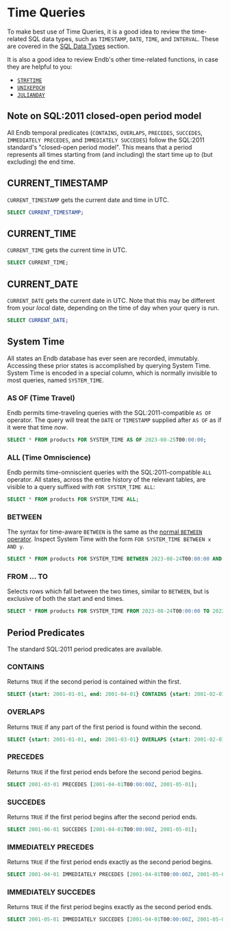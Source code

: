 # Time Queries

To make best use of Time Queries, it is a good idea to review the
time-related SQL data types, such as `TIMESTAMP`, `DATE`, `TIME`,
and `INTERVAL`.
These are covered in the [SQL Data Types](data_types.md) section.

It is also a good idea to review Endb's other time-related functions,
in case they are helpful to you:

* [`STRFTIME`](functions.md#strftime)
* [`UNIXEPOCH`](functions.md#unixepoch)
* [`JULIANDAY`](functions.md#julianday)

## Note on SQL:2011 closed-open period model

All Endb temporal predicates (`CONTAINS`, `OVERLAPS`, `PRECEDES`,
`SUCCEDES`, `IMMEDIATELY PRECEDES`, and `IMMEDIATELY SUCCEDES`)
follow the SQL:2011 standard's "closed-open period model".
This means that a period represents all times starting from (and including)
the start time up to (but excluding) the end time.

## CURRENT_TIMESTAMP

`CURRENT_TIMESTAMP` gets the current date and time in UTC.

```sql
SELECT CURRENT_TIMESTAMP;
```

## CURRENT_TIME

`CURRENT_TIME` gets the current time in UTC.

```sql
SELECT CURRENT_TIME;
```

## CURRENT_DATE

`CURRENT_DATE` gets the current date in UTC.
Note that this may be different from your _local_ date,
depending on the time of day when your query is run.

```sql
SELECT CURRENT_DATE;
```

## System Time

All states an Endb database has ever seen are recorded, immutably.
Accessing these prior states is accomplished by querying System Time.
System Time is encoded in a special column, which is normally invisible to most queries,
named `SYSTEM_TIME`.

### AS OF (Time Travel)

Endb permits time-traveling queries with the SQL:2011-compatible
`AS OF` operator.
The query will treat the `DATE` or `TIMESTAMP` supplied after `AS OF`
as if it were that time _now_.

```sql
SELECT * FROM products FOR SYSTEM_TIME AS OF 2023-08-25T00:00:00;
```

### ALL (Time Omniscience)

Endb permits time-omniscient queries with the SQL:2011-compatible
`ALL` operator.
All states, across the entire history of the relevant tables, are
visible to a query suffixed with `FOR SYSTEM_TIME ALL`:

```sql
SELECT * FROM products FOR SYSTEM_TIME ALL;
```

### BETWEEN

The syntax for time-aware `BETWEEN` is the same as the
[normal `BETWEEN` operator](operators.md#between).
Inspect System Time with the form `FOR SYSTEM_TIME BETWEEN x AND y`.

```sql
SELECT * FROM products FOR SYSTEM_TIME BETWEEN 2023-08-24T00:00:00 AND 2023-08-25T00:00:00;
```

### FROM ... TO

Selects rows which fall between the two times, similar to `BETWEEN`,
but is exclusive of both the start and end times.

```sql
SELECT * FROM products FOR SYSTEM_TIME FROM 2023-08-24T00:00:00 TO 2023-08-30T00:00:00;
```

## Period Predicates

The standard SQL:2011 period predicates are available.

### CONTAINS

Returns `TRUE` if the second period is contained within the first.

```sql
SELECT {start: 2001-01-01, end: 2001-04-01} CONTAINS {start: 2001-02-01, end: 2001-04-01};
```

### OVERLAPS

Returns `TRUE` if any part of the first period is found within the second.

```sql
SELECT {start: 2001-01-01, end: 2001-03-01} OVERLAPS {start: 2001-02-01, end: 2001-04-01};
```

### PRECEDES

Returns `TRUE` if the first period ends before the second period begins.

```sql
SELECT 2001-03-01 PRECEDES [2001-04-01T00:00:00Z, 2001-05-01];
```

### SUCCEDES

Returns `TRUE` if the first period begins after the second period ends.

```sql
SELECT 2001-06-01 SUCCEDES [2001-04-01T00:00:00Z, 2001-05-01];
```

### IMMEDIATELY PRECEDES

Returns `TRUE` if the first period ends exactly as the second period begins.

```sql
SELECT 2001-04-01 IMMEDIATELY PRECEDES [2001-04-01T00:00:00Z, 2001-05-01];
```

### IMMEDIATELY SUCCEDES

Returns `TRUE` if the first period begins exactly as the second period ends.

```sql
SELECT 2001-05-01 IMMEDIATELY SUCCEDES [2001-04-01T00:00:00Z, 2001-05-01];
```
